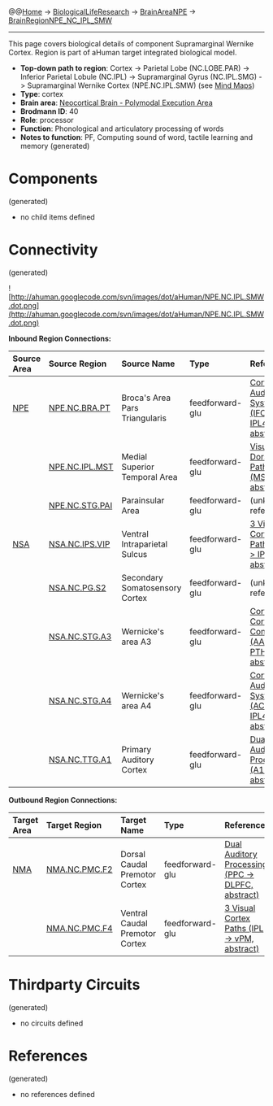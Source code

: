 @@[Home](Home.md) -> [BiologicalLifeResearch](BiologicalLifeResearch.md) -> [BrainAreaNPE](BrainAreaNPE.md) -> [BrainRegionNPE\_NC\_IPL\_SMW](BrainRegionNPE_NC_IPL_SMW.md)

---


This page covers biological details of component Supramarginal Wernike Cortex.
Region is part of aHuman target integrated biological model.

  * **Top-down path to region**: Cortex -> Parietal Lobe (NC.LOBE.PAR) -> Inferior Parietal Lobule (NC.IPL) -> Supramarginal Gyrus (NC.IPL.SMG) -> Supramarginal Wernike Cortex (NPE.NC.IPL.SMW) (see [Mind Maps](OverallMindMaps.md))
  * **Type**: cortex
  * **Brain area**: [Neocortical Brain - Polymodal Execution Area](BrainAreaNPE.md)
  * **Brodmann ID**: 40
  * **Role**: processor
  * **Function**: Phonological and articulatory processing of words
  * **Notes to function**: PF, Computing sound of word, tactile learning and memory
(generated)
# Components #
(generated)


  * no child items defined

# Connectivity #
(generated)


![http://ahuman.googlecode.com/svn/images/dot/aHuman/NPE.NC.IPL.SMW.dot.png](http://ahuman.googlecode.com/svn/images/dot/aHuman/NPE.NC.IPL.SMW.dot.png)

**Inbound Region Connections:**

| **Source Area** | **Source Region** | **Source Name** | **Type** | **Reference** |
|:----------------|:------------------|:----------------|:---------|:--------------|
| [NPE](BrainAreaNPE.md) | [NPE.NC.BRA.PT](BrainRegionNPE_NC_BRA_PT.md) | Broca's Area Pars Triangularis | feedforward-glu | [Cortical Auditory System (IFC44 -> IPL40, abstract)](http://www.nature.com/neuro/journal/v12/n6/fig_tab/nn.2331_F5.html) |
|                 | [NPE.NC.IPL.MST](BrainRegionNPE_NC_IPL_MST.md) | Medial Superior Temporal Area | feedforward-glu | [Visual Dorsal Pathway (MST -> IPL, abstract)](http://www.hindawi.com/journals/nri/2012/719056) |
|                 | [NPE.NC.STG.PAI](BrainRegionNPE_NC_STG_PAI.md) | Parainsular Area | feedforward-glu | (unknown reference) |
| [NSA](BrainAreaNSA.md) | [NSA.NC.IPS.VIP](BrainRegionNSA_NC_IPS_VIP.md) | Ventral Intraparietal Sulcus | feedforward-glu | [3 Visual Cortex Paths (IPS -> IPL, abstract)](http://ahuman.googlecode.com/svn/research/articles/Biological/2008-dorsal-stream.pdf) |
|                 | [NSA.NC.PG.S2](BrainRegionNSA_NC_PG_S2.md) | Secondary Somatosensory Cortex | feedforward-glu | (unknown reference) |
|                 | [NSA.NC.STG.A3](BrainRegionNSA_NC_STG_A3.md) | Wernicke's area A3 | feedforward-glu | [Cortico-Cortical Connectivity (AA -> PTHA, abstract)](http://www.sciencedirect.com/science/article/pii/S1053810011000080) |
|                 | [NSA.NC.STG.A4](BrainRegionNSA_NC_STG_A4.md) | Wernicke's area A4 | feedforward-glu | [Cortical Auditory System (AC22 -> IPL40, abstract)](http://www.nature.com/neuro/journal/v12/n6/fig_tab/nn.2331_F5.html) |
|                 | [NSA.NC.TTG.A1](BrainRegionNSA_NC_TTG_A1.md) | Primary Auditory Cortex | feedforward-glu | [Dual Auditory Processing (A1 -> PPC, abstract)](http://www.ncbi.nlm.nih.gov/pmc/articles/PMC2846110/) |

**Outbound Region Connections:**

| **Target Area** | **Target Region** | **Target Name** | **Type** | **Reference** |
|:----------------|:------------------|:----------------|:---------|:--------------|
| [NMA](BrainAreaNMA.md) | [NMA.NC.PMC.F2](BrainRegionNMA_NC_PMC_F2.md) | Dorsal Caudal Premotor Cortex | feedforward-glu | [Dual Auditory Processing (PPC -> DLPFC, abstract)](http://www.ncbi.nlm.nih.gov/pmc/articles/PMC2846110/) |
|                 | [NMA.NC.PMC.F4](BrainRegionNMA_NC_PMC_F4.md) | Ventral Caudal Premotor Cortex | feedforward-glu | [3 Visual Cortex Paths (IPL -> vPM, abstract)](http://ahuman.googlecode.com/svn/research/articles/Biological/2008-dorsal-stream.pdf) |

# Thirdparty Circuits #
(generated)

  * no circuits defined

# References #
(generated)

  * no references defined
